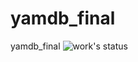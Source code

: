 # yamdb_final
yamdb_final ![work's status](https://github.com/nentron/yamdb_final/actions/workflows/yamdb_workflow.yml/badge.svg)
